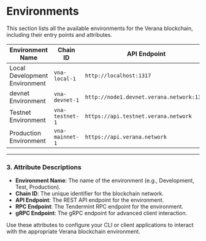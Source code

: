 # Environments

This section lists all the available environments for the Verana blockchain, including their entry points and attributes.

| Environment Name         | Chain ID     | API Endpoint                 | RPC Endpoint                |
|--------------------------|--------------|------------------------------|-----------------------------|
| Local Development Environment  | `vna-local-1`  | `http://localhost:1317` | `http://localhost:26657` |
| devnet Environment  | `vna-devnet-1`  | `http://node1.devnet.verana.network:1317` | `http://node1.devnet.verana.network:26657` |
| Testnet Environment         | `vna-testnet-1` | `https://api.testnet.verana.network` | `https://rpc.testnet.verana.network` |
| Production Environment   | `vna-mainnet-1` | `https://api.verana.network`        | `https://rpc.verana.network`        |

---

### **3. Attribute Descriptions**

- **Environment Name**: The name of the environment (e.g., Development, Test, Production).
- **Chain ID**: The unique identifier for the blockchain network.
- **API Endpoint**: The REST API endpoint for the environment.
- **RPC Endpoint**: The Tendermint RPC endpoint for the environment.
- **gRPC Endpoint**: The gRPC endpoint for advanced client interaction.

Use these attributes to configure your CLI or client applications to interact with the appropriate Verana blockchain environment.

